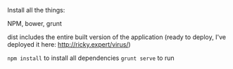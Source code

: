 Install all the things:

  NPM, bower, grunt

  dist includes the entire built version of the application
  (ready to deploy, I've deployed it here: http://ricky.expert/virus/)

  `npm install` to install all dependencies
  `grunt serve` to run